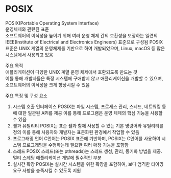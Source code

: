 # POSIX

POSIX(Portable Operating System Interface)   
운영체제와 관련된 표준   
소프트웨어의 이식성을 높이기 위해 여러 운영 체제 간의 호환성을 보장하는 일련의 IEEE(Institute of Electrical and Electronics Engineers) 표준으로 구성됨
POSIX 표준은 UNIX 계열의 운영체제를 기반으로 하여 개발되었으며, Linux, macOS 등 많은 시스템에서 사용되고 있음

주요 목적   
애플리케이션이 다양한 UNIX 계열 운영 체제에서 호환되도록 만드는 것   
이를 통해 개발자들은 특정 시스템에 구애받지 않고 애플리케이션을 개발할 수 있으며, 소프트웨어의 이식성을 크게 향상시킬 수 있음

주요 특징 및 구성 요소
1. 시스템 호출 인터페이스
   POSIX는 파일 시스템, 프로세스 관리, 스레드, 네트워킹 등에 대한 일관된 API를 제공
   이를 통해 프로그램은 운영 체제의 핵심 기능을 사용할 수 있음
2. 쉘과 유틸리티
   POSIX는 표준 쉘과 함께 사용할 수 있는 기본 명령어와 유틸리티를 정의
   이를 통해 사용자와 개발자는 표준화된 환경에서 작업할 수 있음
3. 프로그래밍 언어
   C언어는 POSIX 표준에 기반하며, POSIX는 C언어를 사용하여 시스템 프로그래밍을 수행하는데 필요한 여러 확장 기능을 포함함
4. 스레드
   POSIX 스레드(또는 pthreads)는 스레드 생성, 관리, 동기화 방법을 제공. 멀티 스레딩 애플리케이션 개발에 필수적인 부분
5. 실시간 확장
   POSIX는 실시간 시스템을 위한 확장을 포함하여, 보다 엄격한 타이밍 요구 사항을 충족시킬 수 있도록 지원